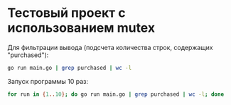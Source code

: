 # Тестовый проект с использованием mutex


Для фильтрации вывода (подсчета количества строк, содержащих "purchased"):
```bash
go run main.go | grep purchased | wc -l
```

Запуск программы 10 раз:
```bash
for run in {1..10}; do go run main.go | grep purchased | wc -l; done
```